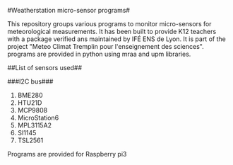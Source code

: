 #Weatherstation micro-sensor programs#

This repository groups various programs to monitor micro-sensors for meteorological measurements. 
It has been built to provide K12 teachers with a package verified ans maintained by IFÉ ENS de Lyon. 
It is part of the project "Meteo Climat Tremplin pour l'enseignement
des sciences". programs are provided in python using mraa and upm
libraries. 

##List of sensors used##

###I2C bus###

1. BME280  
2. HTU21D
3. MCP9808
4. MicroStation6
5. MPL3115A2
6. SI1145
7. TSL2561

Programs are provided for Raspberry pi3
